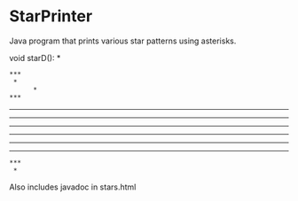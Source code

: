 # StarPrinter
Java program that prints various star patterns using asterisks.

void starD():     *
  
    ***
     *
          *
    ***
   *****
  *******
 *********
 *********
  *******
   *****
    ***
     *
Also includes javadoc in stars.html
